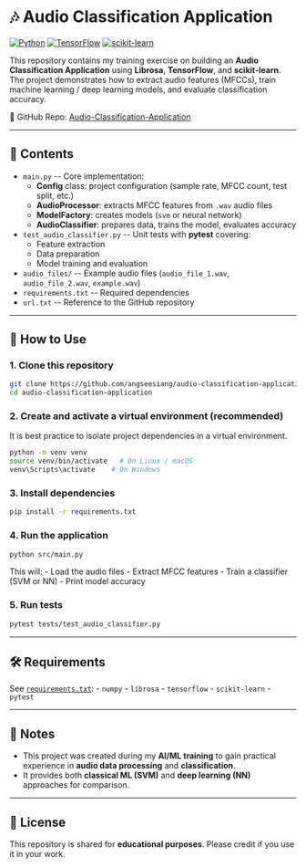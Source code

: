 # 🎶 Audio Classification Application

[![Python](https://img.shields.io/badge/Python-3.9%2B-blue)](#)
[![TensorFlow](https://img.shields.io/badge/TensorFlow-Deep%20Learning-orange)](#)
[![scikit-learn](https://img.shields.io/badge/scikit--learn-ML%20Toolkit-green)](#)

This repository contains my training exercise on building an **Audio
Classification Application** using **Librosa**, **TensorFlow**, and
**scikit-learn**.\
The project demonstrates how to extract audio features (MFCCs), train
machine learning / deep learning models, and evaluate classification
accuracy.

🔗 GitHub Repo:
[Audio-Classification-Application](https://github.com/angseesiang/Audio-Classification-Application)

------------------------------------------------------------------------

## 📖 Contents

-   `main.py` -- Core implementation:
    -   **Config** class: project configuration (sample rate, MFCC
        count, test split, etc.)
    -   **AudioProcessor**: extracts MFCC features from `.wav` audio
        files
    -   **ModelFactory**: creates models (`svm` or neural network)
    -   **AudioClassifier**: prepares data, trains the model, evaluates
        accuracy
-   `test_audio_classifier.py` -- Unit tests with **pytest** covering:
    -   Feature extraction
    -   Data preparation
    -   Model training and evaluation
-   `audio_files/` -- Example audio files (`audio_file_1.wav`,
    `audio_file_2.wav`, `example.wav`)
-   `requirements.txt` -- Required dependencies
-   `url.txt` -- Reference to the GitHub repository

------------------------------------------------------------------------

## 🚀 How to Use

### 1. Clone this repository

``` bash
git clone https://github.com/angseesiang/audio-classification-application.git
cd audio-classification-application
```

### 2. Create and activate a virtual environment (recommended)

It is best practice to isolate project dependencies in a virtual
environment.

``` bash
python -m venv venv
source venv/bin/activate   # On Linux / macOS
venv\Scripts\activate    # On Windows
```

### 3. Install dependencies

``` bash
pip install -r requirements.txt
```

### 4. Run the application

``` bash
python src/main.py
```

This will: - Load the audio files - Extract MFCC features - Train a
classifier (SVM or NN) - Print model accuracy

### 5. Run tests

``` bash
pytest tests/test_audio_classifier.py
```

------------------------------------------------------------------------

## 🛠️ Requirements

See [`requirements.txt`](requirements.txt): - `numpy` - `librosa` -
`tensorflow` - `scikit-learn` - `pytest`

------------------------------------------------------------------------

## 📌 Notes

-   This project was created during my **AI/ML training** to gain
    practical experience in **audio data processing** and
    **classification**.
-   It provides both **classical ML (SVM)** and **deep learning (NN)**
    approaches for comparison.

------------------------------------------------------------------------

## 📜 License

This repository is shared for **educational purposes**. Please credit if
you use it in your work.
